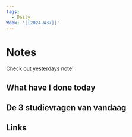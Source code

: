 ```yaml
---
tags:
  - Daily
Week: '[[2024-W37]]'
---
```

# Notes
Check out [yesterdays](2024-09-08) note!
## What have I done today
## De 3 studievragen van vandaag

## Links